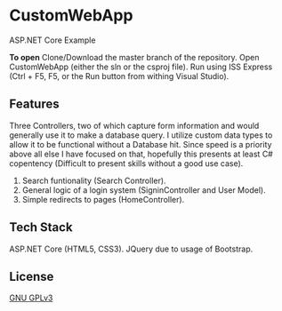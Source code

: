 # CustomWebApp
ASP.NET Core Example

**To open** Clone/Download the master branch of the repository. Open 
CustomWebApp (either the sln or the csproj file). Run using ISS Express (Ctrl + F5, F5, or the Run button from withing Visual Studio).

## Features
Three Controllers, two of which capture form information and would generally use it to make a database query. I utilize custom data types to allow it to be functional without a Database hit. Since speed is a priority above all else I have focused on that, hopefully this presents at least C# copentency (Difficult to present skills without a good use case).

1. Search funtionality (Search Controller).
2. General logic of a login system (SigninController and User Model).
3. Simple redirects to pages (HomeController).

## Tech Stack
ASP.NET Core (HTML5, CSS3). JQuery due to usage of Bootstrap.

## License
[GNU GPLv3](https://choosealicense.com/licenses/gpl-3.0/)

